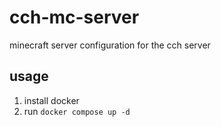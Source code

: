 # cch-mc-server

minecraft server configuration for the cch server

## usage

1. install docker
2. run `docker compose up -d`

